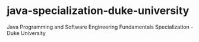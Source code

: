 # java-specialization-duke-university
Java Programming and Software Engineering Fundamentals Specialization - Duke University
